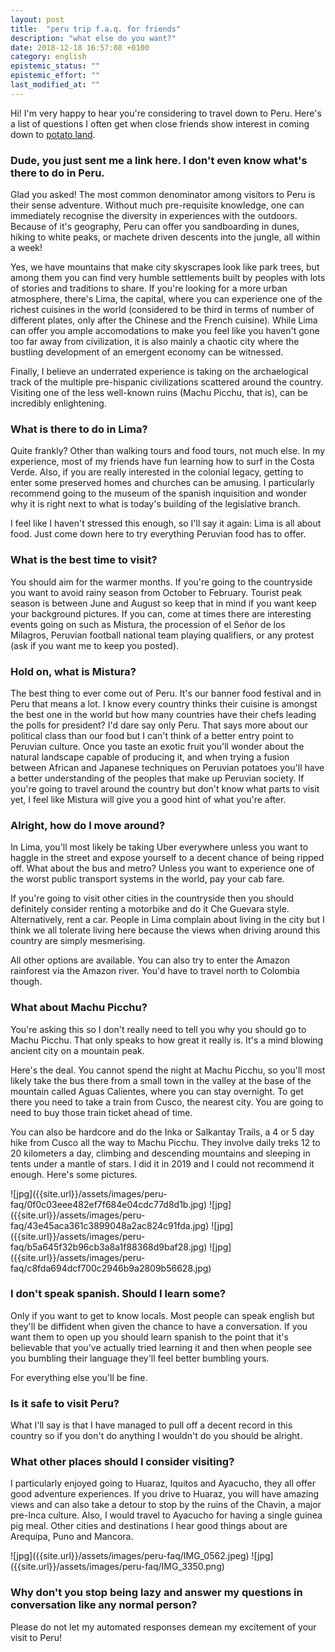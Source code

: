 ```yaml
---
layout: post
title:  "peru trip f.a.q. for friends"
description: "what else do you want?"
date: 2018-12-18 16:57:08 +0100
category: english
epistemic_status: ""
epistemic_effort: ""
last_modified_at: ""
---
```


Hi! I'm very happy to hear you're considering to travel down to Peru. Here's a list of questions I often get when close friends show interest in coming down to [potato land](https://www.livinginperu.com/opinion-piece-potatoland/).

### Dude, you just sent me a link here. I don't even know what's there to do in Peru.

Glad you asked! The most common denominator among visitors to Peru is their sense adventure. Without much pre-requisite knowledge, one can immediately recognise the diversity in experiences with the outdoors. Because of it's geography, Peru can offer you sandboarding in dunes, hiking to white peaks, or machete driven descents into the jungle, all within a week!

Yes, we have mountains that make city skyscrapes look like park trees, but among them you can find very humble settlements built by peoples with lots of stories and traditions to share. If you're looking for a more urban atmosphere, there's Lima, the capital, where you can experience one of the richest cuisines in the world (considered to be third in terms of number of different plates, only after the Chinese and the French cuisine). While Lima can offer you ample accomodations to make you feel like you haven't gone too far away from civilization, it is also mainly a chaotic city where the bustling development of an emergent economy can be witnessed.

Finally, I believe an underrated experience is taking on the archaelogical track of the multiple pre-hispanic civilizations scattered around the country. Visiting one of the less well-known ruins (Machu Picchu, that is), can be incredibly enlightening.

### What is there to do in Lima?

Quite frankly? Other than walking tours and food tours, not much else. In my experience, most of my friends have fun learning how to surf in the Costa Verde. Also, if you are really interested in the colonial legacy, getting to enter some preserved homes and churches can be amusing. I particularly recommend going to the museum of the spanish inquisition and wonder why it is right next to what is today's building of the legislative branch.

I feel like I haven't stressed this enough, so I'll say it again: Lima is all about food. Just come down here to try everything Peruvian food has to offer.

### What is the best time to visit?

You should aim for the warmer months. If you're going to the countryside you want to avoid rainy season from October to February. Tourist peak season is between June and August so keep that in mind if you want keep your background pictures. If you can, come at times there are interesting events going on such as Mistura, the procession of el Señor de los Milagros, Peruvian football national team playing qualifiers, or any protest (ask if you want me to keep you posted).

### Hold on, what is Mistura?

The best thing to ever come out of Peru. It's our banner food festival and in Peru that means a lot. I know every country thinks their cuisine is amongst the best one in the world but how many countries have their chefs leading the polls for president? I'd dare say only Peru. That says more about our political class than our food but I can't think of a better entry point to Peruvian culture. Once you taste an exotic fruit you'll wonder about the natural landscape capable of producing it, and when trying a fusion between African and Japanese techniques on Peruvian potatoes you'll have a better understanding of the peoples that make up Peruvian society. If you're going to travel around the country but don't know what parts to visit yet, I feel like Mistura will give you a good hint of what you're after.

### Alright, how do I move around?

In Lima, you'll most likely be taking Uber everywhere unless you want to haggle in the street and expose yourself to a decent chance of being ripped off. What about the bus and metro? Unless you want to experience one of the worst public transport systems in the world, pay your cab fare.

If you're going to visit other cities in the countryside then you should definitely consider renting a motorbike and do it Che Guevara style. Alternatively, rent a car. People in Lima complain about living in the city but I think we all tolerate living here because the views when driving around this country are simply mesmerising. 

All other options are available. You can also try to enter the Amazon rainforest via the Amazon river. You'd have to travel north to Colombia though.

### What about Machu Picchu?

You're asking this so I don't really need to tell you why you should go to Machu Picchu. That only speaks to how great it really is. It's a mind blowing ancient city on a mountain peak.

Here's the deal. You cannot spend the night at Machu Picchu, so you'll most likely take the bus there from a small town in the valley at the base of the mountain called Aguas Calientes, where you can stay overnight. To get there you need to take a train from Cusco, the nearest city. You are going to need to buy those train ticket ahead of time. 

You can also be hardcore and do the Inka or Salkantay Trails, a 4 or 5 day hike from Cusco all the way to Machu Picchu. They involve daily treks 12 to 20 kilometers a day, climbing and descending mountains and sleeping in tents under a mantle of stars. I did it in 2019 and I could not recommend it enough. Here's some pictures.

<span id="grid22">
![jpg]({{site.url}}/assets/images/peru-faq/0f0c03eee482ef7f684e04cdc77d8d1b.jpg)
![jpg]({{site.url}}/assets/images/peru-faq/43e45aca361c3899048a2ac824c91fda.jpg)
![jpg]({{site.url}}/assets/images/peru-faq/b5a645f32b96cb3a8a1f88368d9baf28.jpg)
![jpg]({{site.url}}/assets/images/peru-faq/c8fda694dcf700c2946b9a2809b56628.jpg)
</span>

### I don't speak spanish. Should I learn some?

Only if you want to get to know locals. Most people can speak english but they'll be diffident when given the chance to have a conversation. If you want them to open up you should learn spanish to the point that it's believable that you've actually tried learning it and then when people see you bumbling their language they'll feel better bumbling yours.

For everything else you'll be fine.

### Is it safe to visit Peru?

What I'll say is that I have managed to pull off a decent record in this country so if you don't do anything I wouldn't do you should be alright.

### What other places should I consider visiting?

I particularly enjoyed going to Huaraz, Iquitos and Ayacucho, they all offer good adventure experiences. If you drive to Huaraz, you will have amazing views and can also take a detour to stop by the ruins of the Chavin, a major pre-Inca culture. Also, I would travel to Ayacucho for having a single guinea pig meal. Other cities and destinations I hear good things about are Arequipa, Puno and Mancora.

<span id="grid22">
![jpg]({{site.url}}/assets/images/peru-faq/IMG_0562.jpeg)
![jpg]({{site.url}}/assets/images/peru-faq/IMG_3350.png)
</span>

### Why don't you stop being lazy and answer my questions in conversation like any normal person?

Please do not let my automated responses demean my excitement of your visit to Peru!

